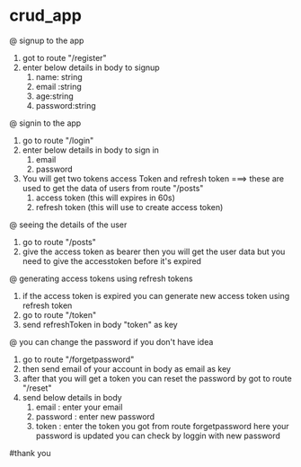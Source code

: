 # crud_app


@ signup to the app 
   1) got to route "/register"
   2) enter below details in body to signup
       1) name: string
       2) email :string
       3) age:string
       4) password:string
       
       
@ signin to the app
   1) go to route "/login"
   2) enter below details in body to sign in 
        1) email
        2) password
   3) You will get two tokens access Token and refresh token  ===> these are used to get the data of users from route "/posts"
        1) access token (this will expires in 60s)
        2) refresh token (this will use to create access token)
        
        
@ seeing the details of the user
   1) go to route "/posts"
   2) give the access token as bearer then you will get the user data but you need to give the accesstoken before it's expired
   
  
@ generating access tokens using refresh tokens
   1) if the access token is expired you can generate new access token using refresh token
   2) go to route "/token"
   3) send refreshToken in body "token" as key 
   
   
@ you can change the password if you don't have idea 
   1) go to route "/forgetpassword"
   2) then send email of your account in body as email as key
   3) after that you will get a token you can reset the password by got to route "/reset"
   4) send below details in body
         1) email : enter your email
         2) password : enter new password
         3) token : enter the token you got from route forgetpassword
   here your password is updated you can check by loggin with new password
   
#thank you
